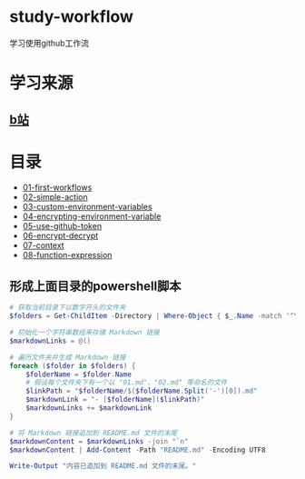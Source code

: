 # study-workflow
学习使用github工作流
# 学习来源
## [b站](https://www.bilibili.com/video/BV14F411q7De?spm_id_from=333.788.videopod.episodes&vd_source=9a7a74ff1d725acfc83fd3567cd4a7c4)
# 目录
- [01-first-workflows](01-first-workflows/01.md)
- [02-simple-action](02-simple-action/02.md)
- [03-custom-environment-variables](03-custom-environment-variables/03.md)
- [04-encrypting-environment-variable](04-encrypting-environment-variable/04.md)
- [05-use-github-token](05-use-github-token/05.md)
- [06-encrypt-decrypt](06-encrypt-decrypt/06.md)
- [07-context](07-context/07.md)
- [08-function-expression](08-function-expression/08.md)

## 形成上面目录的powershell脚本
```powershell
# 获取当前目录下以数字开头的文件夹
$folders = Get-ChildItem -Directory | Where-Object { $_.Name -match '^\d' }

# 初始化一个字符串数组来存储 Markdown 链接
$markdownLinks = @()

# 遍历文件夹并生成 Markdown 链接
foreach ($folder in $folders) {
    $folderName = $folder.Name
    # 假设每个文件夹下有一个以 "01.md"、"02.md" 等命名的文件
    $linkPath = "$folderName/$($folderName.Split('-')[0]).md"
    $markdownLink = "- [$folderName]($linkPath)"
    $markdownLinks += $markdownLink
}

# 将 Markdown 链接追加到 README.md 文件的末尾
$markdownContent = $markdownLinks -join "`n"
$markdownContent | Add-Content -Path "README.md" -Encoding UTF8

Write-Output "内容已追加到 README.md 文件的末尾。"
```
